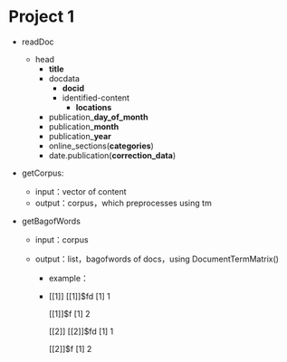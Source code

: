 # Project 1

- readDoc

  - head
    - **title**
    - docdata
      - **docid**
      - identified-content
        - **locations**
    - publication_**day_of_month**
    - publication_**month**
    - publication_**year**
    - online_sections(**categories**)
    - date.publication(**correction_data**)

- getCorpus:

  - input：vector of content
  - output：corpus，which preprocesses using tm

- getBagofWords

  - input：corpus

  - output：list，bagofwords of docs，using DocumentTermMatrix()

    - example：

    - [[1]]
      [[1]]$fd
      [1] 1

      [[1]]$f
      [1] 2


      [[2]]
      [[2]]$fd
      [1] 1

      [[2]]$f
      [1] 2